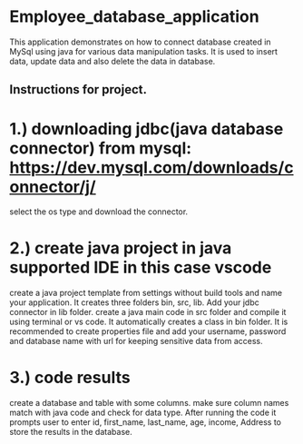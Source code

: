 # Employee_database_application

This application demonstrates on how to connect database created in MySql using java for various data manipulation tasks.
It is used to insert data, update data and also delete the data in database.

## Instructions for project.

# 1.) downloading jdbc(java database connector) from mysql: https://dev.mysql.com/downloads/connector/j/
select the os type and download the connector.

# 2.) create java project in java supported IDE in this case vscode
create a java project template from settings without build tools and name your application.
It creates three folders bin, src, lib.
Add your jdbc connector in lib folder.
create a java main code in src folder and compile it using terminal or vs code.
It automatically creates a class in bin folder.
It is recommended to create properties file and add your username, password and database name with url for keeping sensitive data from access.

# 3.) code results
create a database and table with some columns.
make sure column names match with java code and check for data type.
After running the code it prompts user to enter id, first_name, last_name, age, income, Address to store the results in the database.
